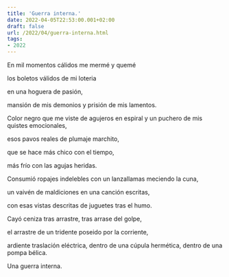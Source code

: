 ```yaml
---
title: 'Guerra interna.'
date: 2022-04-05T22:53:00.001+02:00
draft: false
url: /2022/04/guerra-interna.html
tags: 
- 2022
---
```


En mil momentos cálidos me mermé y quemé

los boletos válidos de mi loteria

en una hoguera de pasión,

mansión de mis demonios y prisión de mis lamentos.

  

Color negro que me viste de agujeros en espiral y un puchero de mis quistes emocionales,

esos pavos reales de plumaje marchito,

que se hace más chico con el tiempo,

más frío con las agujas heridas.

  

Consumió ropajes indelebles con un lanzallamas meciendo la cuna,

un vaivén de maldiciones en una canción escritas,

con esas vistas descritas de juguetes tras el humo.

  

Cayó ceniza tras arrastre, tras arrase del golpe,

el arrastre de un tridente poseido por la corriente,

ardiente traslación eléctrica, dentro de una cúpula hermética, dentro de una pompa bélica.

  

Una guerra interna.